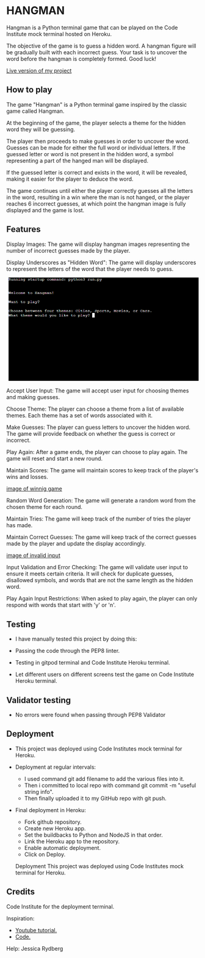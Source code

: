 # HANGMAN
Hangman is a Python terminal game that can be played on the Code Institute mock terminal hosted on Heroku.

The objective of the game is to guess a hidden word. A hangman figure will be gradually built with each incorrect guess. Your task is to uncover the word before the hangman is completely formed. Good luck!

[Live version of my project](https://hangman-by-smiding.herokuapp.com/)


## How to play
The game "Hangman" is a Python terminal game inspired by the classic game called Hangman.

At the beginning of the game, the player selects a theme for the hidden word they will be guessing.

The player then proceeds to make guesses in order to uncover the word. Guesses can be made for either the full word or individual letters. If the guessed letter or word is not present in the hidden word, a symbol representing a part of the hanged man will be displayed.

If the guessed letter is correct and exists in the word, it will be revealed, making it easier for the player to deduce the word.

The game continues until either the player correctly guesses all the letters in the word, resulting in a win where the man is not hanged, or the player reaches 6 incorrect guesses, at which point the hangman image is fully displayed and the game is lost.

## Features

Display Images: The game will display hangman images representing the number of incorrect guesses made by the player.

Display Underscores as "Hidden Word": The game will display underscores to represent the letters of the word that the player needs to guess.


![image of start of game](/assets/images/Start.png)

Accept User Input: The game will accept user input for choosing themes and making guesses.

Choose Theme: The player can choose a theme from a list of available themes. Each theme has a set of words associated with it.

Make Guesses: The player can guess letters to uncover the hidden word. The game will provide feedback on whether the guess is correct or incorrect.

Play Again: After a game ends, the player can choose to play again. The game will reset and start a new round.

Maintain Scores: The game will maintain scores to keep track of the player's wins and losses.


 [image of winnig game](/assets/images/win.png)

Random Word Generation: The game will generate a random word from the chosen theme for each round.

Maintain Tries: The game will keep track of the number of tries the player has made.

Maintain Correct Guesses: The game will keep track of the correct guesses made by the player and update the display accordingly.


[image of invalid input](/assets/images/invalid.png)

Input Validation and Error Checking: The game will validate user input to ensure it meets certain criteria. It will check for duplicate guesses, disallowed symbols, and words that are not the same length as the hidden word.

Play Again Input Restrictions: When asked to play again, the player can only respond with words that start with 'y' or 'n'.


## Testing
- I have manually tested this project by doing this:

- Passing the code through the PEP8 linter.
- Testing in gitpod terminal and Code Institute Heroku terminal.
- Let different users on different screens test the game on Code Institute Heroku terminal.

## Validator testing
- No errors were found when passing through PEP8 Validator

## Deployment
- This project was deployed using Code Institutes mock terminal for Heroku.

- Deployment at regular intervals:
  - I used command git add filename to add the various files into it.
  - Then i committed to local repo with command git commit -m "useful string info".
  - Then finally uploaded it to my GitHub repo with git push.
- Final deployment in Heroku:
  - Fork github repository.
  - Create new Heroku app.
  - Set the buildbacks to Python and NodeJS in that order.
  - Link the Heroku app to the repository.
  - Enable automatic deployment.
  - Click on Deploy.

  Deployment
This project was deployed using Code Institutes mock terminal for Heroku.

## Credits
Code Institute for the deployment terminal.

Inspiration:
- [Youtube tutorial.](https://www.youtube.com/watch?v=m4nEnsavl6w)
- [Code.](https://inventwithpython.com/invent4thed/chapter8.html.)

Help:
Jessica Rydberg

